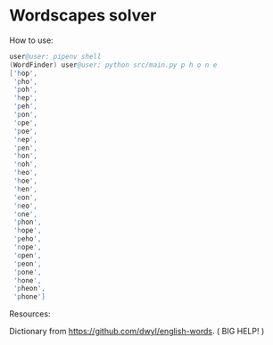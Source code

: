 # Wordscapes solver


How to use:

```s
user@user: pipenv shell
(WordFinder) user@user: python src/main.py p h o n e
['hop',
 'pho',
 'poh',
 'hep',
 'peh',
 'pon',
 'ope',
 'poe',
 'nep',
 'pen',
 'hon',
 'noh',
 'heo',
 'hoe',
 'hen',
 'eon',
 'neo',
 'one',
 'phon',
 'hope',
 'peho',
 'nope',
 'open',
 'peon',
 'pone',
 'hone',
 'pheon',
 'phone']

```


Resources:

Dictionary from https://github.com/dwyl/english-words. ( BIG HELP! )